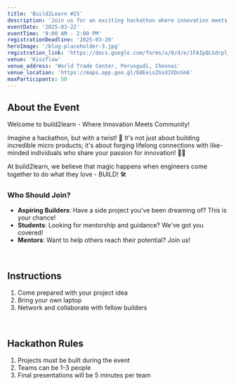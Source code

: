 ```yaml
---
title: 'Build2Learn #25'
description: 'Join us for an exciting hackathon where innovation meets community!'
eventDate: '2025-03-22'
eventTime: '9:00 AM - 2:00 PM'
registrationDeadline: '2025-03-20'
heroImage: '/blog-placeholder-3.jpg'
registration_link: 'https://docs.google.com/forms/u/0/d/e/1FAIpQLSdrpl_HFCw1v9uWh9U2U6rt-p6O-hzfe2hKPyjnj7AscQoXBg/closedform'
venue: 'Kissflow'
venue_address: 'World Trade Center, Perungudi, Chennai'
venue_location: 'https://maps.app.goo.gl/b8EeisZGsd1VDcGn6'
maxParticipants: 50
---
```


## About the Event

Welcome to build2learn - Where Innovation Meets Community! 

Imagine a hackathon, but with a twist! 🤔 It's not just about building incredible micro products; it's about forging lifelong connections with like-minded individuals who share your passion for innovation! 🤝💡

At build2learn, we believe that magic happens when engineers come together to do what they love - BUILD! 🛠

### Who Should Join?

- **Aspiring Builders**: Have a side project you've been dreaming of? This is your chance!
- **Students**: Looking for mentorship and guidance? We've got you covered!
- **Mentors**: Want to help others reach their potential? Join us!

<br />

## Instructions

1. Come prepared with your project idea
2. Bring your own laptop
3. Network and collaborate with fellow builders

<br />

## Hackathon Rules

1. Projects must be built during the event
2. Teams can be 1-3 people
3. Final presentations will be 5 minutes per team